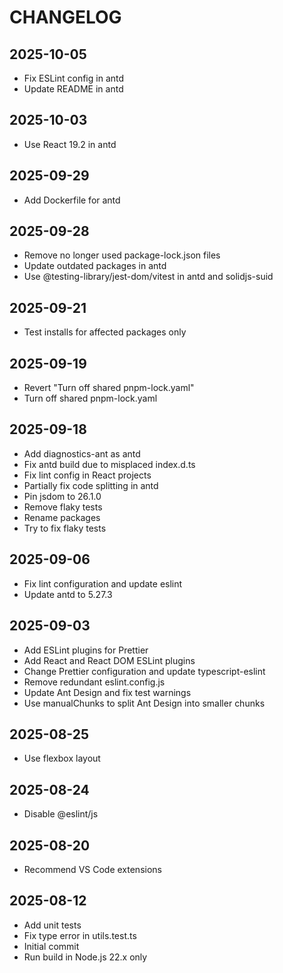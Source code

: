 # CHANGELOG

## 2025-10-05

- Fix ESLint config in antd
- Update README in antd

## 2025-10-03

- Use React 19.2 in antd

## 2025-09-29

- Add Dockerfile for antd

## 2025-09-28

- Remove no longer used package-lock.json files
- Update outdated packages in antd
- Use @testing-library/jest-dom/vitest in antd and solidjs-suid

## 2025-09-21

- Test installs for affected packages only

## 2025-09-19

- Revert "Turn off shared pnpm-lock.yaml"
- Turn off shared pnpm-lock.yaml

## 2025-09-18

- Add diagnostics-ant as antd
- Fix antd build due to misplaced index.d.ts
- Fix lint config in React projects
- Partially fix code splitting in antd
- Pin jsdom to 26.1.0
- Remove flaky tests
- Rename packages
- Try to fix flaky tests

## 2025-09-06

- Fix lint configuration and update eslint
- Update antd to 5.27.3

## 2025-09-03

- Add ESLint plugins for Prettier
- Add React and React DOM ESLint plugins
- Change Prettier configuration and update typescript-eslint
- Remove redundant eslint.config.js
- Update Ant Design and fix test warnings
- Use manualChunks to split Ant Design into smaller chunks

## 2025-08-25

- Use flexbox layout

## 2025-08-24

- Disable @eslint/js

## 2025-08-20

- Recommend VS Code extensions

## 2025-08-12

- Add unit tests
- Fix type error in utils.test.ts
- Initial commit
- Run build in Node.js 22.x only
